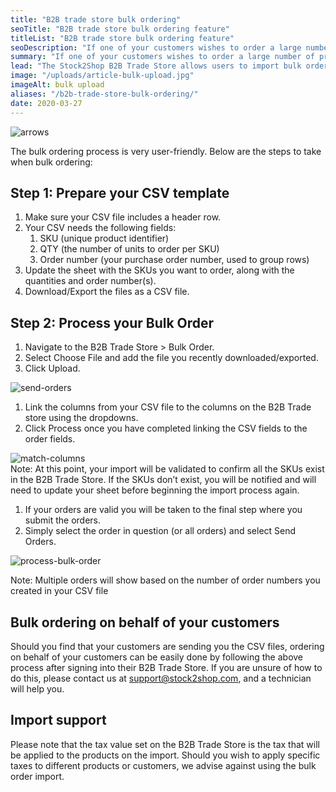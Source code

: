 ```yaml
---
title: "B2B trade store bulk ordering"
seoTitle: "B2B trade store bulk ordering feature"
titleList: "B2B trade store bulk ordering feature"
seoDescription: "If one of your customers wishes to order a large number of products, they can now do so easily by uploading a spreadsheet to the Stock2Shop B2B Trade Store using the new B2B Bulk Ordering Feature"
summary: "If one of your customers wishes to order a large number of products, they can now do so easily by uploading a spreadsheet to the Stock2Shop B2B Trade Store."
lead: "The Stock2Shop B2B Trade Store allows users to import bulk orders via a CSV (Comma-separated values) file. This means that should one of your customers wish to order a large number of products, they can do so easily by uploading a spreadsheet."
image: "/uploads/article-bulk-upload.jpg"
imageAlt: bulk upload
aliases: "/b2b-trade-store-bulk-ordering/"
date: 2020-03-27
---
```


![arrows](/uploads/article-arrows.jpg)  

The bulk ordering process is very user-friendly. Below are the steps to take when bulk ordering:

## Step 1: Prepare your CSV template

1. Make sure your CSV file includes a header row.
2. Your CSV needs the following fields:
    1. SKU (unique product identifier)
    2. QTY (the number of units to order per SKU)
    3. Order number (your purchase order number, used to group rows)
3. Update the sheet with the SKUs you want to order, along with the quantities and order number(s).
4. Download/Export the files as a CSV file.

## Step 2: Process your Bulk Order

1. Navigate to the B2B Trade Store > Bulk Order.
2. Select Choose File and add the file you recently downloaded/exported.
3. Click Upload.

![send-orders](/uploads/article-send-orders.png)  
1. Link the columns from your CSV file to the columns on the B2B Trade store using the dropdowns.
2. Click Process once you have completed linking the CSV fields to the order fields.

![match-columns](/uploads/article-match-columns.png)  
Note: At this point, your import will be validated to confirm all the SKUs exist in the B2B Trade Store. If the SKUs don’t exist, you will be notified and will need to update your sheet before beginning the import process again.
1. If your orders are valid you will be taken to the final step where you submit the orders.
2. Simply select the order in question (or all orders) and select Send Orders.

![process-bulk-order](/uploads/article-process-bulk-order.png)  

Note: Multiple orders will show based on the number of order numbers you created in your CSV file

## Bulk ordering on behalf of your customers

Should you find that your customers are sending you the CSV files, ordering on behalf of your customers can be easily done by following the above process after signing into their B2B Trade Store. If you are unsure of how to do this, please contact us at support@stock2shop.com, and a technician will help you.

## Import support

Please note that the tax value set on the B2B Trade Store is the tax that will be applied to the products on the import. Should you wish to apply specific taxes to different products or customers, we advise against using the bulk order import.